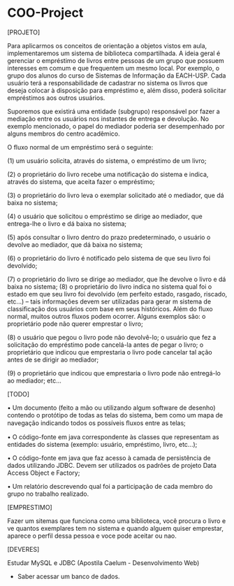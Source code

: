 # COO-Project

[PROJETO]

  Para aplicarmos os conceitos de orientação a objetos vistos em aula, implementaremos um sistema de biblioteca compartilhada. A ideia geral é gerenciar o empréstimo de livros entre pessoas de um grupo que possuem
interesses em comum e que frequentem um mesmo local. Por exemplo, o grupo dos alunos do curso de Sistemas de Informação da EACH-USP. Cada usuário terá a responsabilidade de cadastrar no sistema os livros que deseja colocar à disposição para empréstimo e, além disso, poderá solicitar empréstimos aos outros usuários.

  Suporemos que existirá uma entidade (subgrupo) responsável por fazer a mediação entre os usuários nos instantes de entrega
e devolução. No exemplo mencionado, o papel do mediador poderia ser desempenhado por alguns membros do centro acadêmico.

O fluxo normal de um empréstimo será o seguinte: 

(1) um usuário solicita, através do sistema, o empréstimo de um livro; 

(2) o proprietário do livro recebe uma notificação do sistema e indica, através do sistema, que aceita fazer o empréstimo; 

(3) o proprietário do livro leva o exemplar solicitado até o mediador, que dá baixa no sistema; 

(4) o usuário que solicitou o empréstimo se dirige ao mediador, que entrega-lhe o livro e dá baixa no sistema;

(5) após consultar o livro dentro do prazo predeterminado, o usuário o devolve ao mediador, que dá baixa no sistema;

(6) o proprietário do livro é notificado pelo sistema de que seu livro foi devolvido; 

(7) o proprietário do livro se dirige ao mediador, que lhe devolve o livro e dá baixa no sistema; (8) o proprietário do livro indica no sistema qual foi o estado em que seu livro foi devolvido (em perfeito estado, rasgado, riscado, etc...) – tais informações devem ser utilizadas para gerar m sistema de classificação dos usuários com base em seus históricos. Além do fluxo normal, muitos outros fluxos podem ocorrer. Alguns exemplos são: o proprietário pode não querer emprestar o livro;

(8) o usuário que pegou o livro pode não devolvê-lo; o usuário que fez a solicitação do empréstimo pode cancelá-la antes de pegar o livro; o proprietário que indicou que emprestaria o livro pode cancelar tal ação antes de se dirigir ao mediador;

(9) o proprietário que indicou que emprestaria o livro pode não entregá-lo ao mediador; etc...

[TODO]

• Um documento (feito a mão ou utilizando algum software de desenho) contendo o protótipo de todas as telas do sistema, bem como um mapa de navegação indicando todos os possíveis ﬂuxos entre as telas;

• O código-fonte em java correspondente às classes que representam as entidades do sistema (exemplo: usuário, empréstimo, livro, etc...);

• O código-fonte em java que faz acesso à camada de persistência de dados utilizando JDBC. Devem ser utilizados os padrões de projeto Data Access Object e Factory;

• Um relatório descrevendo qual foi a participação de cada membro do grupo no trabalho realizado.


[EMPRESTIMO]

  Fazer um sitemas que funciona como uma biblioteca, você procura o livro e ve quantos exemplares tem no sistema e quando alguem quiser emprestar, aparece o perfil dessa pessoa e voce pode aceitar ou nao.


[DEVERES]

  Estudar MySQL e JDBC (Apostila Caelum - Desenvolvimento Web)
   - Saber acessar um banco de dados.

